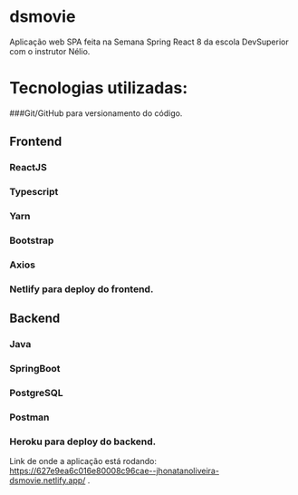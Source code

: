 # dsmovie

Aplicação web SPA feita na Semana Spring React 8 da escola DevSuperior com o instrutor Nélio.

# Tecnologias utilizadas:

###Git/GitHub para versionamento do código.

## Frontend

### ReactJS
### Typescript
### Yarn
### Bootstrap
### Axios
### Netlify para deploy do frontend.

## Backend

### Java
### SpringBoot
### PostgreSQL
### Postman
### Heroku para deploy do backend.

Link de onde a aplicação está rodando: https://627e9ea6c016e80008c96cae--jhonatanoliveira-dsmovie.netlify.app/ .

